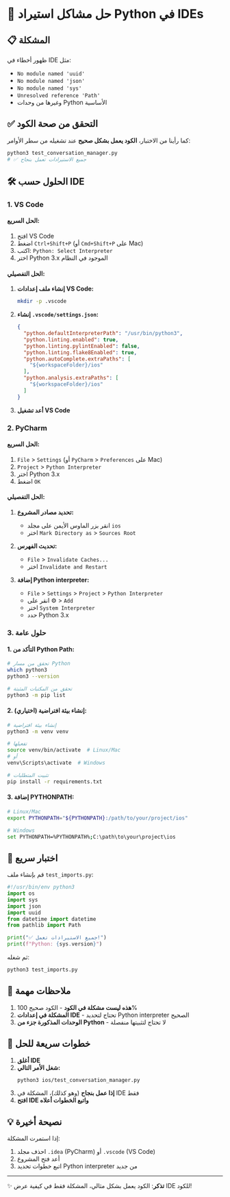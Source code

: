 # 🔧 حل مشاكل استيراد Python في IDEs

## 📋 المشكلة
ظهور أخطاء في IDE مثل:
- `No module named 'uuid'`
- `No module named 'json'`
- `No module named 'sys'`
- `Unresolved reference 'Path'`
- وغيرها من وحدات Python الأساسية

## ✅ التحقق من صحة الكود
كما رأينا من الاختبار، **الكود يعمل بشكل صحيح** عند تشغيله من سطر الأوامر:
```bash
python3 test_conversation_manager.py
# ✅ جميع الاستيرادات تعمل بنجاح
```

## 🛠️ الحلول حسب IDE

### 1. VS Code

#### الحل السريع:
1. افتح VS Code
2. اضغط `Ctrl+Shift+P` (أو `Cmd+Shift+P` على Mac)
3. اكتب: `Python: Select Interpreter`
4. اختر Python 3.x الموجود في النظام

#### الحل التفصيلي:
1. **إنشاء ملف إعدادات VS Code:**
   ```bash
   mkdir -p .vscode
   ```

2. **إنشاء `.vscode/settings.json`:**
   ```json
   {
     "python.defaultInterpreterPath": "/usr/bin/python3",
     "python.linting.enabled": true,
     "python.linting.pylintEnabled": false,
     "python.linting.flake8Enabled": true,
     "python.autoComplete.extraPaths": [
       "${workspaceFolder}/ios"
     ],
     "python.analysis.extraPaths": [
       "${workspaceFolder}/ios"
     ]
   }
   ```

3. **أعد تشغيل VS Code**

### 2. PyCharm

#### الحل السريع:
1. `File` > `Settings` (أو `PyCharm` > `Preferences` على Mac)
2. `Project` > `Python Interpreter`
3. اختر Python 3.x
4. اضغط `OK`

#### الحل التفصيلي:
1. **تحديد مصادر المشروع:**
   - انقر بزر الماوس الأيمن على مجلد `ios`
   - اختر `Mark Directory as` > `Sources Root`

2. **تحديث الفهرس:**
   - `File` > `Invalidate Caches...`
   - اختر `Invalidate and Restart`

3. **إضافة Python interpreter:**
   - `File` > `Settings` > `Project` > `Python Interpreter`
   - انقر على ⚙️ > `Add`
   - اختر `System Interpreter`
   - حدد Python 3.x

### 3. حلول عامة

#### 1. التأكد من Python Path:
```bash
# تحقق من مسار Python
which python3
python3 --version

# تحقق من المكتبات المثبتة
python3 -m pip list
```

#### 2. إنشاء بيئة افتراضية (اختياري):
```bash
# إنشاء بيئة افتراضية
python3 -m venv venv

# تفعيلها
source venv/bin/activate  # Linux/Mac
# أو
venv\Scripts\activate  # Windows

# تثبيت المتطلبات
pip install -r requirements.txt
```

#### 3. إضافة PYTHONPATH:
```bash
# Linux/Mac
export PYTHONPATH="${PYTHONPATH}:/path/to/your/project/ios"

# Windows
set PYTHONPATH=%PYTHONPATH%;C:\path\to\your\project\ios
```

## 🎯 اختبار سريع

قم بإنشاء ملف `test_imports.py`:
```python
#!/usr/bin/env python3
import os
import sys
import json
import uuid
from datetime import datetime
from pathlib import Path

print("✅ جميع الاستيرادات تعمل!")
print(f"Python: {sys.version}")
```

ثم شغله:
```bash
python3 test_imports.py
```

## 📌 ملاحظات مهمة

1. **هذه ليست مشكلة في الكود** - الكود صحيح 100%
2. **المشكلة في إعدادات IDE** - تحتاج لتحديد Python interpreter الصحيح
3. **الوحدات المذكورة جزء من Python** - لا تحتاج لتثبيتها منفصلة

## 🚀 خطوات سريعة للحل

1. **أغلق IDE**
2. **شغل الأمر التالي:**
   ```bash
   python3 ios/test_conversation_manager.py
   ```
3. **إذا عمل بنجاح** (وهو كذلك)، المشكلة في IDE فقط
4. **افتح IDE واتبع الخطوات أعلاه**

## 💡 نصيحة أخيرة

إذا استمرت المشكلة:
1. احذف مجلد `.idea` (PyCharm) أو `.vscode` (VS Code)
2. أعد فتح المشروع
3. اتبع خطوات تحديد Python interpreter من جديد

---

✨ **تذكر**: الكود يعمل بشكل مثالي، المشكلة فقط في كيفية عرض IDE للكود! 